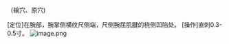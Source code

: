 （输穴、原穴)

[定位]在腕部，腕掌侧横纹尺侧端，尺侧腕屈肌腱的桡侧凹陷处。
[操作]直刺0.3-0.5寸。
![image.png](https://picgo18719498306.oss-cn-guangzhou.aliyuncs.com/20250423191319993.png)
